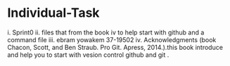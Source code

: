 # Individual-Task


i. Sprint0
ii. files that from the book iv to help start with github and a command file
iii. ebram yowakem  37-19502 
iv. Acknowledgments (book Chacon, Scott, and Ben Straub. Pro Git. Apress,
2014.).this book introduce and help you to start with vesion control github and git .